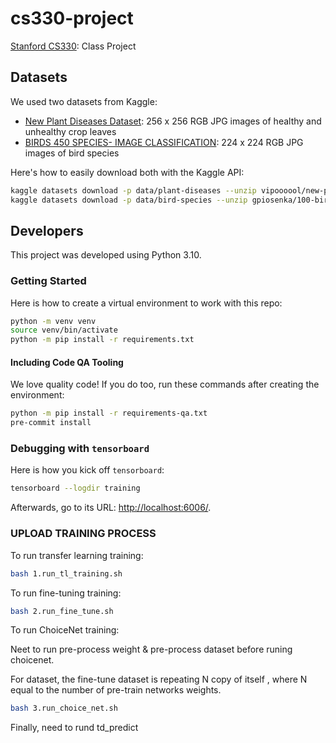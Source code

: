 # cs330-project

[Stanford CS330][1]: Class Project

## Datasets

We used two datasets from Kaggle:

- [New Plant Diseases Dataset][2]:
  256 x 256 RGB JPG images of healthy and unhealthy crop leaves
- [BIRDS 450 SPECIES- IMAGE CLASSIFICATION][3]:
  224 x 224 RGB JPG images of bird species

Here's how to easily download both with the Kaggle API:

```bash
kaggle datasets download -p data/plant-diseases --unzip vipoooool/new-plant-diseases-dataset
kaggle datasets download -p data/bird-species --unzip gpiosenka/100-bird-species
```

## Developers

This project was developed using Python 3.10.

### Getting Started

Here is how to create a virtual environment to work with this repo:

```bash
python -m venv venv
source venv/bin/activate
python -m pip install -r requirements.txt
```

#### Including Code QA Tooling

We love quality code!  If you do too,
run these commands after creating the environment:

```bash
python -m pip install -r requirements-qa.txt
pre-commit install
```

### Debugging with `tensorboard`

Here is how you kick off `tensorboard`:

```bash
tensorboard --logdir training
```

Afterwards, go to its URL: [http://localhost:6006/](http://localhost:6006/).

### UPLOAD TRAINING PROCESS

To run transfer learning training:

```bash
bash 1.run_tl_training.sh
```

To run fine-tuning training:

```bash
bash 2.run_fine_tune.sh
```

To run ChoiceNet training:

Neet to run pre-process weight & pre-process dataset before runing choicenet.

For dataset, the fine-tune dataset is repeating N copy of itself , where N equal to the number of pre-train networks weights.

```bash
bash 3.run_choice_net.sh
```

Finally, need to rund td_predict

[1]: https://cs330.stanford.edu/
[2]: https://www.kaggle.com/datasets/vipoooool/new-plant-diseases-dataset
[3]: https://www.kaggle.com/datasets/gpiosenka/100-bird-species
